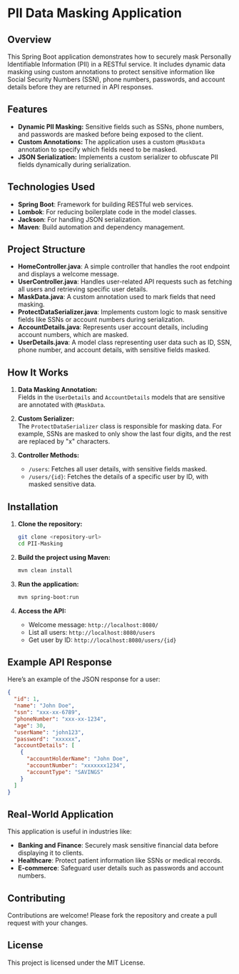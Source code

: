 

# PII Data Masking Application

## Overview

This Spring Boot application demonstrates how to securely mask Personally Identifiable Information (PII) in a RESTful service. It includes dynamic data masking using custom annotations to protect sensitive information like Social Security Numbers (SSN), phone numbers, passwords, and account details before they are returned in API responses.

## Features

- **Dynamic PII Masking:** Sensitive fields such as SSNs, phone numbers, and passwords are masked before being exposed to the client.
- **Custom Annotations:** The application uses a custom `@MaskData` annotation to specify which fields need to be masked.
- **JSON Serialization:** Implements a custom serializer to obfuscate PII fields dynamically during serialization.

## Technologies Used

- **Spring Boot**: Framework for building RESTful web services.
- **Lombok**: For reducing boilerplate code in the model classes.
- **Jackson**: For handling JSON serialization.
- **Maven**: Build automation and dependency management.

## Project Structure

- **HomeController.java**: A simple controller that handles the root endpoint and displays a welcome message.
- **UserController.java**: Handles user-related API requests such as fetching all users and retrieving specific user details.
- **MaskData.java**: A custom annotation used to mark fields that need masking.
- **ProtectDataSerializer.java**: Implements custom logic to mask sensitive fields like SSNs or account numbers during serialization.
- **AccountDetails.java**: Represents user account details, including account numbers, which are masked.
- **UserDetails.java**: A model class representing user data such as ID, SSN, phone number, and account details, with sensitive fields masked.

## How It Works

1. **Data Masking Annotation:**  
   Fields in the `UserDetails` and `AccountDetails` models that are sensitive are annotated with `@MaskData`.

2. **Custom Serializer:**  
   The `ProtectDataSerializer` class is responsible for masking data. For example, SSNs are masked to only show the last four digits, and the rest are replaced by "x" characters.

3. **Controller Methods:**  
   - `/users`: Fetches all user details, with sensitive fields masked.
   - `/users/{id}`: Fetches the details of a specific user by ID, with masked sensitive data.

## Installation

1. **Clone the repository:**
   ```bash
   git clone <repository-url>
   cd PII-Masking
   ```

2. **Build the project using Maven:**
   ```bash
   mvn clean install
   ```

3. **Run the application:**
   ```bash
   mvn spring-boot:run
   ```

4. **Access the API:**
   - Welcome message: `http://localhost:8080/`
   - List all users: `http://localhost:8080/users`
   - Get user by ID: `http://localhost:8080/users/{id}`

## Example API Response

Here’s an example of the JSON response for a user:
```json
{
  "id": 1,
  "name": "John Doe",
  "ssn": "xxx-xx-6789",
  "phoneNumber": "xxx-xx-1234",
  "age": 30,
  "userName": "john123",
  "password": "xxxxxx",
  "accountDetails": [
    {
      "accountHolderName": "John Doe",
      "accountNumber": "xxxxxxx1234",
      "accountType": "SAVINGS"
    }
  ]
}
```

## Real-World Application

This application is useful in industries like:
- **Banking and Finance**: Securely mask sensitive financial data before displaying it to clients.
- **Healthcare**: Protect patient information like SSNs or medical records.
- **E-commerce**: Safeguard user details such as passwords and account numbers.

## Contributing

Contributions are welcome! Please fork the repository and create a pull request with your changes.

## License

This project is licensed under the MIT License.




